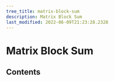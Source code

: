 ```yaml
---
tree_title: matrix-block-sum
description: Matrix Block Sum
last_modified: 2022-06-09T21:23:28.2328
---
```


# Matrix Block Sum

## Contents
